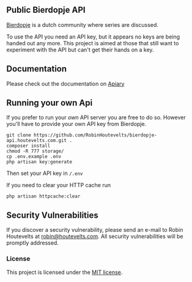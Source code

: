 ## Public Bierdopje API

[Bierdopje](http://www.bierdopje.com) is a dutch community where series are discussed.

To use the API you need an API key, but it appears no keys are being handed out any more.
This project is aimed at those that still want to experiment with the API but can't get their hands on a key.

## Documentation

Please check out the documentation on [Apiary](http://docs.bierdopje1.apiary.io/)

## Running your own Api

If you prefer to run your _own_ API server you are free to do so. However you'll have to provide your own API key from Bierdopje.

    git clone https://github.com/RobinHoutevelts/bierdopje-api.houtevelts.com.git .
    composer install
    chmod -R 777 storage/
    cp .env.example .env
    php artisan key:generate

Then set your API key in `/.env`

If you need to clear your HTTP cache run

    php artisan httpcache:clear

## Security Vulnerabilities

If you discover a security vulnerability, please send an e-mail to Robin Houtevelts at robin@houtevelts.com. All security vulnerabilities will be promptly addressed.

### License

This project is licensed under the [MIT license](http://opensource.org/licenses/MIT).
